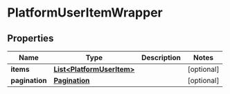 

# PlatformUserItemWrapper


## Properties

Name | Type | Description | Notes
------------ | ------------- | ------------- | -------------
**items** | [**List&lt;PlatformUserItem&gt;**](PlatformUserItem.md) |  |  [optional]
**pagination** | [**Pagination**](Pagination.md) |  |  [optional]



